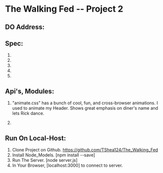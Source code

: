 # The Walking Fed -- Project 2

## DO Address:


## Spec:

1.
2.
3.
4.
5.

## Api's, Modules:

1. "animate.css" has a bunch of cool, fun, and cross-browser animations. I used to animate my Header. Shows great emphasis on diner's name and lets Rick dance.

2. 

## Run On Local-Host:

1. Clone Project on Github. https://github.com/TShea124/The_Walking_Fed
2. Install Node_Models. [npm install --save]
3. Run The Server. [node server.js]
4. In Your Browser, [localhost:3000] to connect to server.